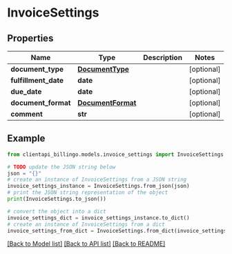 # InvoiceSettings


## Properties

Name | Type | Description | Notes
------------ | ------------- | ------------- | -------------
**document_type** | [**DocumentType**](DocumentType.md) |  | [optional] 
**fulfillment_date** | **date** |  | [optional] 
**due_date** | **date** |  | [optional] 
**document_format** | [**DocumentFormat**](DocumentFormat.md) |  | [optional] 
**comment** | **str** |  | [optional] 

## Example

```python
from clientapi_billingo.models.invoice_settings import InvoiceSettings

# TODO update the JSON string below
json = "{}"
# create an instance of InvoiceSettings from a JSON string
invoice_settings_instance = InvoiceSettings.from_json(json)
# print the JSON string representation of the object
print(InvoiceSettings.to_json())

# convert the object into a dict
invoice_settings_dict = invoice_settings_instance.to_dict()
# create an instance of InvoiceSettings from a dict
invoice_settings_from_dict = InvoiceSettings.from_dict(invoice_settings_dict)
```
[[Back to Model list]](../README.md#documentation-for-models) [[Back to API list]](../README.md#documentation-for-api-endpoints) [[Back to README]](../README.md)


